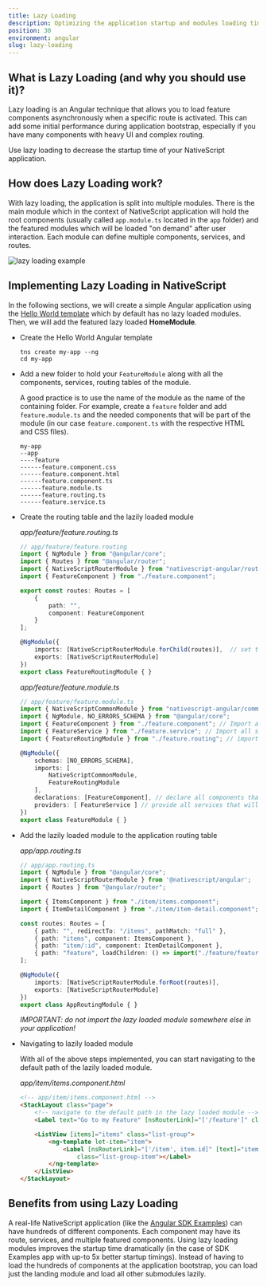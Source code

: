 ```yaml
---
title: Lazy Loading
description: Optimizing the application startup and modules loading time with Angular Lazy Loading. Improving bootstrap and in-app performance by using lazy loading of featured modules with their components, services, and routes.
position: 30
environment: angular
slug: lazy-loading
---
```


## What is Lazy Loading (and why you should use it)?

Lazy loading is an Angular technique that allows you to load feature components asynchronously when a specific route is activated. This can add some initial performance during application bootstrap, especially if you have many components with heavy UI and complex routing. 

Use lazy loading to decrease the startup time of your NativeScript application.

## How does Lazy Loading work?

With lazy loading, the application is split into multiple modules. There is the main module which in the context of NativeScript application will hold the root components (usually called `app.module.ts` located in the `app` folder) and the featured modules which will be loaded "on demand" after user interaction. Each module can define multiple components, services, and routes.

![lazy loading example](../img/performance/lazy.png)


## Implementing Lazy Loading in NativeScript

In the following sections, we will create a simple Angular application using the [Hello World template](https://github.com/NativeScript/nativescript-app-templates/tree/master/packages/template-hello-world-ng) which by default has no lazy loaded modules. Then, we will add the featured lazy loaded **HomeModule**.

- Create the Hello World Angular template

    ```Shell
    tns create my-app --ng
    cd my-app
    ```

- Add a new folder to hold your `FeatureModule` along with all the components, services, routing tables of the module. 

    A good practice is to use the name of the module as the name of the containing folder. For example, create a `feature` folder and add `feature.module.ts` and the needed components that will be part of the module (in our case `feature.component.ts` with the respective HTML and CSS files).
    ```JS
    my-app
    --app
    ----feature
    ------feature.component.css
    ------feature.component.html
    ------feature.component.ts
    ------feature.module.ts
    ------feature.routing.ts
    ------feature.service.ts
    ```

-  Create the routing table and the lazily loaded module

    _app/feature/feature.routing.ts_
    ```TypeScript
    // app/feature/feature.routing
    import { NgModule } from "@angular/core";
    import { Routes } from "@angular/router";
    import { NativeScriptRouterModule } from "nativescript-angular/router";
    import { FeatureComponent } from "./feature.component";

    export const routes: Routes = [
        {
            path: "",
            component: FeatureComponent
        }
    ];

    @NgModule({
        imports: [NativeScriptRouterModule.forChild(routes)],  // set the lazy loaded routes using forChild
        exports: [NativeScriptRouterModule]
    })
    export class FeatureRoutingModule { }
    ```

    _app/feature/feature.module.ts_
    ```TypeScript
    // app/feature/feature.module.ts
    import { NativeScriptCommonModule } from "nativescript-angular/common";
    import { NgModule, NO_ERRORS_SCHEMA } from "@angular/core";
    import { FeatureComponent } from "./feature.component"; // Import all components that will be used in the lazy loaded module
    import { FeatureService } from "./feature.service"; // Import all services that will be used in the lazy loaded module
    import { FeatureRoutingModule } from "./feature.routing"; // import the routing module

    @NgModule({
        schemas: [NO_ERRORS_SCHEMA],
        imports: [
            NativeScriptCommonModule,
            FeatureRoutingModule
        ],
        declarations: [FeatureComponent], // declare all components that will be used within the module
        providers: [ FeatureService ] // provide all services that will be used within the module
    })
    export class FeatureModule { }
    ```

-  Add the lazily loaded module to the application routing table

    _app/app.routing.ts_
    ```TypeScript
    // app/app.routing.ts
    import { NgModule } from "@angular/core";
    import { NativeScriptRouterModule } from '@nativescript/angular';
    import { Routes } from "@angular/router";

    import { ItemsComponent } from "./item/items.component";
    import { ItemDetailComponent } from "./item/item-detail.component";

    const routes: Routes = [
        { path: "", redirectTo: "/items", pathMatch: "full" },
        { path: "items", component: ItemsComponent },
        { path: "item/:id", component: ItemDetailComponent },
        { path: "feature", loadChildren: () => import("./feature/feature.module").then(m => m.FeatureModule) }, // lazy loaded module
    ];

    @NgModule({
        imports: [NativeScriptRouterModule.forRoot(routes)],
        exports: [NativeScriptRouterModule]
    })
    export class AppRoutingModule { }
    ```
    
    *IMPORTANT: do not import the lazy loaded module somewhere else in your application!*


-  Navigating to lazily loaded module

    With all of the above steps implemented, you can start navigating to the default path of the lazily loaded module.

    _app/item/items.component.html_
    ```HTML
    <!-- app/item/items.component.html -->
    <StackLayout class="page">
        <!-- navigate to the default path in the lazy loaded module -->
        <Label text="Go to my Feature" [nsRouterLink]="['/feature']" class="h2 m-10"></Label>

        <ListView [items]="items" class="list-group">
            <ng-template let-item="item">
                <Label [nsRouterLink]="['/item', item.id]" [text]="item.name"
                    class="list-group-item"></Label>
            </ng-template>
        </ListView>
    </StackLayout>
    ```

## Benefits from using Lazy Loading

A real-life NativeScript application (like the [Angular SDK Examples](https://github.com/NativeScript/nativescript-sdk-examples-ng)) can have hundreds of different components. Each component may have its route, services, and multiple featured components. Using lazy loading modules improves the startup time dramatically (in the case of SDK Examples app with up-to 5x better startup timings). Instead of having to load the hundreds of components at the application bootstrap, you can load just the landing module and load all other submodules lazily.
